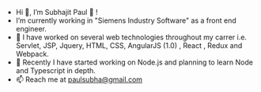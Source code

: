 -  Hi 👋, I’m Subhajit Paul 👀  !
- I’m currently working in "Siemens Industry Software" as a front end engineer. 
- 🌱 I have worked on several web technologies throughout my carrer i.e. Servlet, JSP, Jquery, HTML, CSS, AngularJS (1.0) , React , Redux and Webpack. 
- 💞️ Recently I have started working on Node.js and planning to learn Node and Typescript in depth.
- 📫 Reach me at paulsubha@gmail.com

<!---
subha84/subha84 is a ✨ special ✨ repository because its `README.md` (this file) appears on your GitHub profile.
You can click the Preview link to take a look at your changes.
--->
